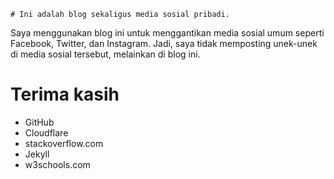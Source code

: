     # Ini adalah blog sekaligus media sosial pribadi.

Saya menggunakan blog ini untuk menggantikan media sosial umum seperti Facebook, Twitter, dan Instagram. Jadi, saya tidak memposting unek-unek di media sosial tersebut, melainkan di blog ini.

# Terima kasih 

* GitHub
* Cloudflare
* stackoverflow.com
* Jekyll
* w3schools.com
